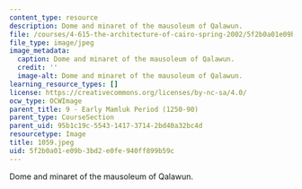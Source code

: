 ```yaml
---
content_type: resource
description: Dome and minaret of the mausoleum of Qalawun.
file: /courses/4-615-the-architecture-of-cairo-spring-2002/5f2b0a01e09b3bd2e0fe940ff899b59c_1059.jpeg
file_type: image/jpeg
image_metadata:
  caption: Dome and minaret of the mausoleum of Qalawun.
  credit: ''
  image-alt: Dome and minaret of the mausoleum of Qalawun.
learning_resource_types: []
license: https://creativecommons.org/licenses/by-nc-sa/4.0/
ocw_type: OCWImage
parent_title: 9 - Early Mamluk Period (1250-90)
parent_type: CourseSection
parent_uid: 95b1c19c-5543-1417-3714-2bd40a32bc4d
resourcetype: Image
title: 1059.jpeg
uid: 5f2b0a01-e09b-3bd2-e0fe-940ff899b59c
---
```

Dome and minaret of the mausoleum of Qalawun.